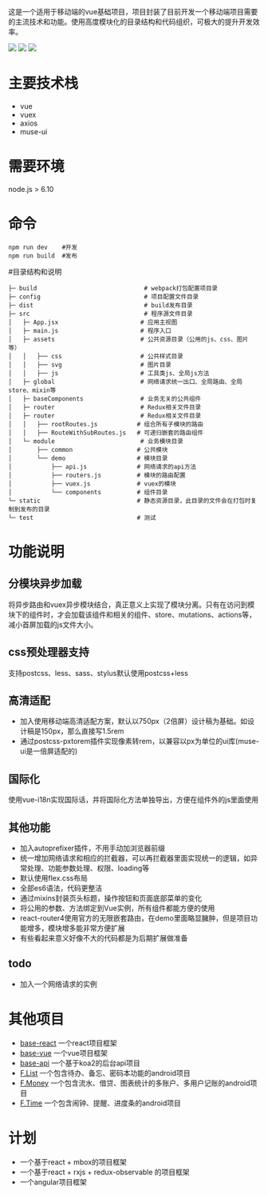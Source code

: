 这是一个适用于移动端的vue基础项目，项目封装了目前开发一个移动端项目需要的主流技术和功能。使用高度模块化的目录结构和代码组织，可极大的提升开发效率。

![](https://img.shields.io/badge/vue-2.4.2-3ca776.svg)
![](https://img.shields.io/badge/vuex-2.3.1-35495e.svg)
![](https://img.shields.io/badge/vueRouter-2.7.0-9c76cb.svg)

# 主要技术栈
- vue
- vuex
- axios
- muse-ui

# 需要环境
node.js > 6.10

# 命令
```
npm run dev    #开发
npm run build  #发布
```

#目录结构和说明

```
├─ build                              # webpack打包配置项目录
├─ config                             # 项目配置文件目录
├─ dist                               # build发布目录
├─ src                                # 程序源文件目录
│   ├─ App.jsx                       # 应用主视图
│   ├─ main.js                       # 程序入口
│   ├─ assets                        # 公共资源目录（公用的js、css、图片等）
│   │   ├── css                      # 公共样式目录
│   │   ├── svg                      # 图片目录
│   │   ├── js                       # 工具类js、全局js方法
│   ├─ global                        # 网络请求统一出口、全局路由、全局store、mixin等
│   ├─ baseComponents                # 业务无关的公共组件
│   ├─ router                        # Redux相关文件目录
│   ├─ router                        # Redux相关文件目录
│   │   ├── rootRoutes.js           # 组合所有子模块的路由
│   │   ├── RouteWithSubRoutes.js   # 可递归嵌套的路由组件
│   └─ module                        # 业务模块目录
│       ├── common                  # 公共模块
│       └── demo                    # 模块目录
│           ├── api.js              # 网络请求的api方法
│           ├── routers.js          # 模块的路由配置
│           ├── vuex.js             # vuex的模块
│           └── components          # 组件目录
└─ static                           # 静态资源目录，此目录的文件会在打包时复制到发布的目录
└─ test                             # 测试
```

# 功能说明

## 分模块异步加载
将异步路由和vuex异步模块结合，真正意义上实现了模块分离。只有在访问到模块下的组件时，才会加载该组件和相关的组件、store、mutations、actions等，减小首屏加载的js文件大小。

## css预处理器支持
支持postcss、less、sass、stylus默认使用postcss+less

## 高清适配
- 加入使用移动端高清适配方案，默认以750px（2倍屏）设计稿为基础。如设计稿是150px，那么直接写1.5rem
- 通过postcss-pxtorem插件实现像素转rem，以兼容以px为单位的ui库(muse-ui是一倍屏适配的)

## 国际化
使用vue-i18n实现国际话，并将国际化方法单独导出，方便在组件外的js里面使用

## 其他功能
- 加入autoprefixer插件，不用手动加浏览器前缀
- 统一增加网络请求和相应的拦截器，可以再拦截器里面实现统一的逻辑，如异常处理、功能参数处理、权限、loading等
- 默认使用flex.css布局
- 全部es6语法，代码更整洁
- 通过mixins封装页头标题，操作按钮和页面底部菜单的变化
- 将公用的参数、方法绑定到Vue实例，所有组件都能方便的使用
- react-router4使用官方的无限嵌套路由，在demo里面略显臃肿，但是项目功能增多，模块增多能非常方便扩展
- 有些看起来意义好像不大的代码都是为后期扩展做准备

## todo
- 加入一个网络请求的实例

# 其他项目
- [base-react](https://github.com/ccqiuqiu/base-react) 一个react项目框架 
- [base-vue](https://github.com/ccqiuqiu/base-vue) 一个vue项目框架 
- [base-api](https://github.com/ccqiuqiu/base-api) 一个基于koa2的后台api项目
- [F.List](https://github.com/ccqiuqiu/F.List) 一个包含待办、备忘、密码本功能的android项目
- [F.Money](https://github.com/ccqiuqiu/F.Money) 一个包含流水、借贷、图表统计的多账户、多用户记账的android项目
- [F.Time](https://github.com/ccqiuqiu/F.Time) 一个包含闹钟、提醒、进度条的android项目

# 计划
- 一个基于react + mbox的项目框架
- 一个基于react + rxjs + redux-observable 的项目框架
- 一个angular项目框架

